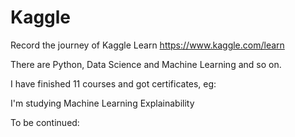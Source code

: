 # Kaggle

Record the journey of Kaggle Learn https://www.kaggle.com/learn

There are Python, Data Science and Machine Learning and so on.

I have finished 11 courses and got certificates, eg:


I'm studying Machine Learning Explainability

To be continued:
